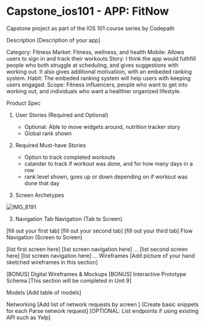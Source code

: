 # Capstone_ios101 - APP: FitNow
Capstone project as part of the IOS 101 course series by Codepath


Description
[Description of your app]

Category: Fitness
Market: Fitness, wellness, and health
Mobile: Allows users to sign in and track their workouts 
Story: I think the app would futhfill people who both struggle at scheduling, and gives suggestions with working out. It also gives additional motivatiion, with an embeded ranking system. 
Habit: The embeded ranking system will help users with keeping users engaged.
Scope: Fitness influencers, people who want to get into working out, and individuals who want a healthier organized lifestyle.

Product Spec
1. User Stories (Required and Optional)
   - Optional: Able to move widgets around, nutrition tracker story
   - Global rank shown
3. Required Must-have Stories
   - Option to track completed workouts
   - calander to track if workout was done, and for how many days in a row
   - rank level shown, goes up or down depending on if workout was done that day

2. Screen Archetypes

![IMG_8191](https://github.com/smyanj/Capstone_ios101/assets/95009071/7a772e51-4089-49ca-899c-906b4a15e365)


3. Navigation
Tab Navigation (Tab to Screen)

[fill out your first tab]
[fill out your second tab]
[fill out your third tab]
Flow Navigation (Screen to Screen)

[list first screen here]
[list screen navigation here]
...
[list second screen here]
[list screen navigation here]
...
Wireframes
[Add picture of your hand sketched wireframes in this section] 

[BONUS] Digital Wireframes & Mockups
[BONUS] Interactive Prototype
Schema
[This section will be completed in Unit 9]

Models
[Add table of models]

Networking
[Add list of network requests by screen ]
[Create basic snippets for each Parse network request]
[OPTIONAL: List endpoints if using existing API such as Yelp]
